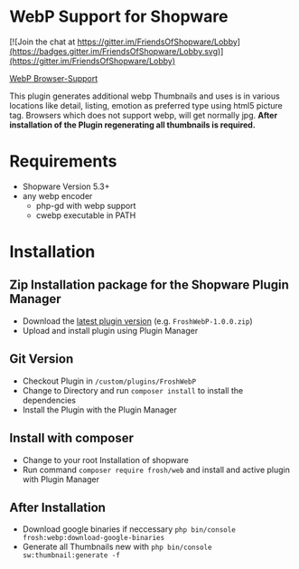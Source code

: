 # WebP Support for Shopware

[![Join the chat at https://gitter.im/FriendsOfShopware/Lobby](https://badges.gitter.im/FriendsOfShopware/Lobby.svg)](https://gitter.im/FriendsOfShopware/Lobby)

[WebP Browser-Support](http://caniuse.com/#search=webp)

This plugin generates additional webp Thumbnails and uses is in various locations like detail, listing, emotion as preferred type using html5 picture tag. Browsers which does not support webp, will get normally jpg. 
**After installation of the Plugin regenerating all thumbnails is required.**

# Requirements

* Shopware Version 5.3+
* any webp encoder
  * php-gd with webp support
  * cwebp executable in PATH
  
# Installation

## Zip Installation package for the Shopware Plugin Manager

* Download the [latest plugin version](https://github.com/FriendsOfShopware/FroshWebP/releases/latest/) (e.g. `FroshWebP-1.0.0.zip`)
* Upload and install plugin using Plugin Manager

## Git Version
* Checkout Plugin in `/custom/plugins/FroshWebP`
* Change to Directory and run `composer install` to install the dependencies
* Install the Plugin with the Plugin Manager

## Install with composer
* Change to your root Installation of shopware
* Run command `composer require frosh/web` and install and active plugin with Plugin Manager 

## After Installation
* Download google binaries if neccessary `php bin/console frosh:webp:download-google-binaries`
* Generate all Thumbnails new with ``php bin/console sw:thumbnail:generate -f``
